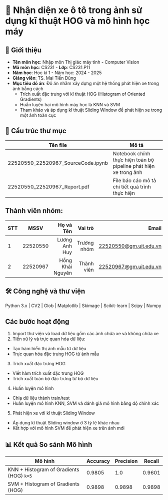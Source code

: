 # 📘 Nhận diện xe ô tô trong ảnh sử dụng kĩ thuật HOG và mô hình học máy

## 🧠 Giới thiệu

* **Tên môn học**: Nhập môn Thị giác máy tính - Computer Vision
* **Mã môn học**: CS231 - **Lớp**: CS231.P11
* **Năm học**: Học kì 1 - Năm học: 2024 - 2025
* **Giảng viên**: TS. Mai Tiến Dũng
* **Mục tiêu đồ án**: Đồ án nhằm xây dựng một hệ thống phát hiện xe trong ảnh bằng cách
  * Trích xuất đặc trưng với kĩ thuật HOG (Histogram of Oriented Gradients)
  * Huấn luyện hai mô hình máy học là KNN và SVM
  * Tham khảo và áp dụng kĩ thuật Sliding Window để phát hiện xe trong một ảnh toàn cục

## 📂 Cấu trúc thư mục

| Tên file                             | Mô tả                                                                 |
|-------------------------------------|----------------------------------------------------------------------|
| 22520550_22520967_SourceCode.ipynb | Notebook chính thực hiện toàn bộ pipeline phát hiện xe trong ảnh |
| 22520550_22520967_Report.pdf | File báo cáo mô tả chi tiết quá trình thực hiện |

## Thành viên nhóm: 
| STT    | MSSV          | Họ và Tên              |Vai trò    | Email                   |
| ------ |:-------------:| ----------------------:|----------:|-------------------------:
| 1      |22520550|Lương Anh Huy|Trưởng nhóm| 22520550@gm.uit.edu.vn|
| 2      |22520967|Hồng Khải Nguyên|Thành viên| 22520967@gm.uit.edu.vn|


## 🛠️ Công nghệ và thư viện
Python 3.x | CV2 | Glob | Matplotlib | Skimage | Scikit-learn | Scipy | Numpy

## Các bước hoạt động
1. Import thư viện và load dữ liệu gồm các ảnh chứa xe và không chứa xe
2. Tiền xử lý và trực quan hóa dữ liệu:
  * Tạo hàm hiển thị ảnh mẫu từ dữ liệu
  * Trực quan hóa đặc trưng HOG từ ảnh mẫu
3. Trích xuất đặc trưng HOG
  * Viết hàm trích xuất đặc trưng HOG
  * Trích xuất toàn bộ đặc trưng từ bộ dữ liệu
4. Huấn luyện mô hình
  * Chia dữ liệu thành train/test
  * Huấn luyện mô hình KNN, SVM và đánh giá mô hình bằng độ chính xác
5. Phát hiện xe với kĩ thuật Sliding Window
  * Áp dụng kĩ thuật Sliding window ở 3 tỷ lệ khác nhau
  * Kết hợp với mô hình SVM để phát hiện xe trên ảnh mới


## 📊 Kết quả So sánh Mô hình
  
| Mô hình                     | Accuracy | Precision | Recall | 
|----------------------------|----------|-----------|--------|
| KNN + Histogram of Gradients (HOG) `k=5` | 0.9805 | 1.0 | 0.9601 | 
| SVM + Histogram of Gradients (HOG) | 0.9898 | 0.9898 | 0.9898 | 
